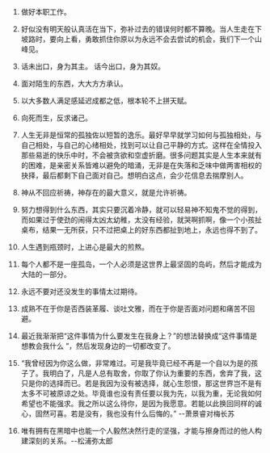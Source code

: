 1.
	做好本职工作。

2.
	好似没有明天般认真活在当下，弥补过去的错误何时都不算晚。当人生走在下坡路时，要向上看，勇敢抓住你原以为永远不会去尝试的机会，我们下一个山峰见。

3.
	话未出口，身为其主。
	话今出口，身为其奴。

4.
	面对陌生的东西，大大方方承认。

5.
	以大多数人满足感延迟成都之低，根本轮不上拼天赋。

6.
	向死而生，反求诸己。 

7.
	人生无非是恒常的孤独佐以短暂的逸乐。最好早早就学习如何与孤独相处，与自己相处，与自己的心绪相处，找到可以让自己平静的方式。这样在全情投入那些易逝的快乐中时，不会被贪欲和空虚折磨。很多问题其实是人生本来就有的困难，是亲密关系皆难以避免的暗涌，无非是在失落和乏味中做两害相权的抉择，最后都剩下自己面对自己。想明白这点，会少花信息去揣摩别人。

8.
	神从不回应祈祷，神存在的最大意义，就是允许祈祷。

9.
	努力想得到什么东西，其实只要沉着冷静，就可以轻易神不知鬼不觉的得到，而如果过于使劲的闹得太凶太幼稚，太没有经验，就哭啊抓啊，像一个小孩扯桌布，结果一无所获，只不过把桌上的好东西都扯到地上，永远也得不到了。

10.
	人生遇到瓶颈时，上进心是最大的煎熬。

11.
	每个人都不是一座孤岛，一个人必须是这世界上最坚固的岛屿，然后才能成为大陆的一部分。

12.
	永远不要对还没发生的事情太过期待。

13.
	成熟不在于你是否西装革履、谈吐文雅，而在于你是否面对问题和痛苦不回避。

14.
	最近我渐渐把“这件事情为什么要发生在我身上？”的想法替换成“这件事情是想教会我什么 ”，然后发现身边的一切都改变了。

15.
	“我曾经因为你这么做，非常难过。可是我毕竟已经不再是一个自以为是的孩子了。我明白了，凡是人总有取舍，你取了你认为重要的东西，舍弃了我，这只是你的选择而已。若是我因为没有被选择，就心生怨恨，那这世界岂不是有太多不可被原谅之处。毕竟谁也没有责任要以我为先，以我为重，无论我如何希望也不能强求。我之所以这么待你，是因为我愿意。若能以此换回同样的诚心，固然可喜。若是没有，我也没有什么后悔的。” --萧景睿对梅长苏

16.
	唯有拥有在黑暗中也能一个人毅然决然行走的坚强，才能与擦身而过的他人构建深刻的关系。--松浦弥太郎
